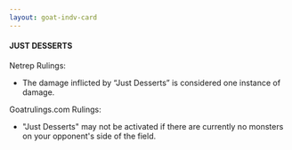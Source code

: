 ```yaml
---
layout: goat-indv-card
---
```


#### JUST DESSERTS

Netrep Rulings:

- The damage inflicted by “Just Desserts” is considered one instance of damage.

Goatrulings.com Rulings:

- "Just Desserts" may not be activated if there are currently no monsters on your opponent's side of the field.